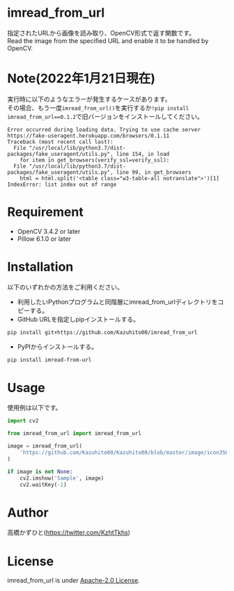 # imread_from_url
指定されたURLから画像を読み取り、OpenCV形式で返す関数です。<Br>
Read the image from the specified URL and enable it to be handled by OpenCV.
 
# Note(2022年1月21日現在)
実行時に以下のようなエラーが発生するケースがあります。<br>
その場合、もう一度`imread_from_url()`を実行するか`!pip install imread_from_url==0.1.2`で旧バージョンをインストールしてください。
```
Error occurred during loading data. Trying to use cache server https://fake-useragent.herokuapp.com/browsers/0.1.11
Traceback (most recent call last):
  File "/usr/local/lib/python3.7/dist-packages/fake_useragent/utils.py", line 154, in load
    for item in get_browsers(verify_ssl=verify_ssl):
  File "/usr/local/lib/python3.7/dist-packages/fake_useragent/utils.py", line 99, in get_browsers
    html = html.split('<table class="w3-table-all notranslate">')[1]
IndexError: list index out of range
```
 
# Requirement
* OpenCV 3.4.2 or later
* Pillow 6.1.0 or later
 
# Installation
以下のいずれかの方法をご利用ください。
* 利用したいPythonプログラムと同階層にimread_from_urlディレクトリをコピーする。<br>
* GitHub URLを指定しpipインストールする。<Br>
```bash
pip install git+https://github.com/Kazuhito00/imread_from_url
```
* PyPIからインストールする。<Br>
```bash
pip install imread-from-url
```
 
# Usage
使用例は以下です。
 
```python
import cv2

from imread_from_url import imread_from_url

image = imread_from_url(
    'https://github.com/Kazuhito00/Kazuhito00/blob/master/image/icon350.jpg?raw=true'
)

if image is not None:
    cv2.imshow('Sample', image)
    cv2.waitKey(-1)

```

# Author
高橋かずひと(https://twitter.com/KzhtTkhs)
 
# License 
imread_from_url is under [Apache-2.0 License](LICENSE).

